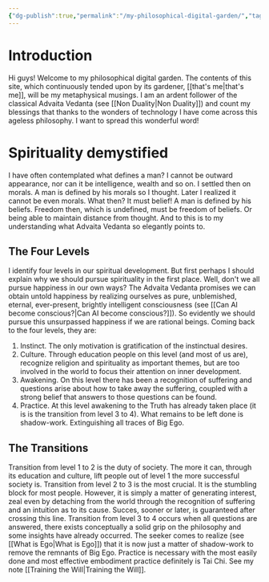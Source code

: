 ```yaml
---
{"dg-publish":true,"permalink":"/my-philosophical-digital-garden/","tags":["gardenEntry"],"created":"","updated":""}
---
```



# Introduction
Hi guys! Welcome to my philosophical digital garden. The contents of this site, which continuously tended upon by its gardener, [[that's me\|that's me]], will be my metaphysical musings. I am an ardent follower of the classical Advaita Vedanta (see [[Non Duality\|Non Duality]]) and count my blessings that thanks to the wonders of technology I have come across this ageless philosophy.
I want to spread this wonderful word!

# Spirituality demystified
I have often contemplated what defines a man? I cannot be outward appearance, nor can it be intelligence, wealth and so on. I settled then on morals. A man is defined by his morals so I thought. Later I realized it cannot be even morals. What then? It must belief! A man is defined by his beliefs. Freedom then, which is undefined, must be freedom of beliefs. Or being able to maintain distance from thought. And to this is to my understanding what Advaita Vedanta so elegantly points to.

## The Four Levels
I identify four levels in our spiritual development. But first perhaps I should explain why we should pursue spirituality in the first place. Well, don't we all pursue happiness in our own ways? The Advaita Vedanta promises we can obtain untold happiness by realizing ourselves as pure, unblemished, eternal, ever-present, brightly intelligent consciousness (see [[Can AI become conscious?\|Can AI become conscious?]]).
So evidently we should pursue this unsurpassed happiness if we are rational beings.
Coming back to the four levels, they are:
1. Instinct. The only motivation is gratification of the instinctual desires.
2. Culture. Through education people on this level (and most of us are), recognize religion and spirituality as important themes, but are too involved in the world to focus their attention on inner development.
3. Awakening. On this level there has been a recognition of suffering and questions arise about how to take away the suffering, coupled with a strong belief that answers to those questions can be found.
4. Practice. At this level awakening to the Truth has already taken place (it is is the transition from level 3 to 4). What remains to be left done is shadow-work. Extinguishing all traces of Big Ego. 

## The Transitions

Transition from level 1 to 2 is the duty of society. The more it can, through its education and culture, lift people out of level 1 the more successful society is.
Transition from level 2 to 3 is the most crucial. It is the stumbling block for most people. However, it is simply a matter of generating interest, zeal even by detaching from the world through the recognition of suffering and an intuition as to its cause. Succes, sooner or later, is guaranteed after crossing this line.
Transition from level 3 to 4 occurs when all questions are answered, there exists conceptually a solid grip on the philosophy and some insights have already occurred. The seeker comes to realize (see [[What is Ego\|What is Ego]]) that it is now just a matter of shadow-work to remove the remnants of Big Ego. Practice is necessary with the most easily done and most effective embodiment practice definitely is Tai Chi. See my note [[Training the Will\|Training the Will]].